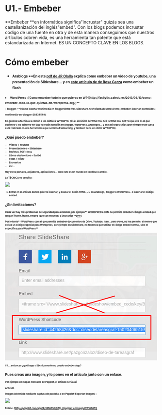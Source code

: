 
# U1.- Embeber

**Embeber **en informática significa"incrustar" quizás sea una castellanización del inglés"embed". Con los blogs podemos incrustar código de una fuente en otra y de esta manera conseguimos que nuestros artículos cobren vida, es una herramienta tan potente que está estandarizada en Internet. ES UN CONCEPTO CLAVE EN LOS BLOGS.

# **Cómo embeber**

- <strong style="font-size: 0.82em; line-height: 1.5;">Arablogs **En este [pdf de JR Olalla](http://catedu.es/materialesaularagon2013/web20/MANUALES/arablogs.pdf) explica como embeber un vídeo de youtube, una presentación de Slideshare... y en [este artículo de de Rosa Garza](http://arablogs.catedu.es/blog.php?id_blog=1860&amp;id_articulo=117962#.WC85gubhDIU) como embeber un flash
<li>
<strong style="font-size: 0.82em; line-height: 1.5;">Word Press : [Como embeber todo lo que quieras en WP](http://facilytic.catedu.es/2013/06/13/como-embeber-todo-lo-que-quieras-en-wordpress-org/)**
</li>
- <strong style="font-size: 0.82em; line-height: 1.5;">Blogger :**[ Cómo insertar multimedia en Blogger](http://es.slideshare.net/rafaelballesteros1/cmo-embeber-insertar-contenidos-multimedia-en-blogger-28834549)

En general la técnica es común a los editores WYSIWYG. (es el acrónimo de What You See Is What You Get,"lo que ves es lo que obtienes") los editores WYSIWYG están también en Blogger. WordPress, Arablogos... y en casi todos sitios (por ejemplo este curso está realizado en una herramienta que se llama Exelearning, y también tiene un editor WYSIWYG).

## ¿Qué puedo embeber?

- Vídeos = Youtube
- Presentaciones = Slideshare
- Revistas, PDF = Issu
- Libros electrónicos = Scribd
- Fotos = Flickr
- Encuestas
- etc...

Hay otros portales, alojadores, aplicaciones... todo esto es un mundo en continuo cambio. 

La **TÉCNICA** es sencilla:

![](https://encrypted-tbn2.gstatic.com/images?q=tbn:ANd9GcT2bl_sMdiGOUlFAFQJW9KZ4CIxJz286l8iq4ril2vdnmcN7_LFgg)
1. Entrar en el artículo donde quieres insertar, y buscar el botón **HTML**, &lt;&gt; en Arablogs, Blogger o WordPress.. e insertar el código embed.

## ¿Sin limitaciones?

Cada vez hay más problemas de seguridad para embeber, por ejemplo** WORDPRESS.COM **no permite embeber códigos** embed **que tengan** iframe, frame, embed **(que son muchos) o** javascript **[[ver](https://en.support.wordpress.com/code/)]

Por lo tanto** WordPress.com sí **que permite embeber documentos de Drive, Youtube, Issu...** pero otros, no **los permite, al menos que exista un código especial para Wordpress, por ejemplo en Slideshare, no tenemos que utilizar el código embed normal, sino el específico para** WordPress**

![](img/Screenshot_(25).png)

##... entonces ¿qué hago si técnicamente no puedo embeber algo?

## Pues creas una imagen, y lo pones en el artículo junto con un enlace.

Por ejemplo en mapas mentales de Popplet, el artículo sería así



**Artículo**

Imagen (obtenida mediante captura de pantalla, o en Popplet-Exportar-Imagen) :

![](http://aularagon.catedu.es/materialesaularagon2013/blogs/M2_contenido/poppletcatedu.png)

Enlace: [http://popplet.com/app/#/3106851](http://popplet.com/app/#/3106851)

## 

